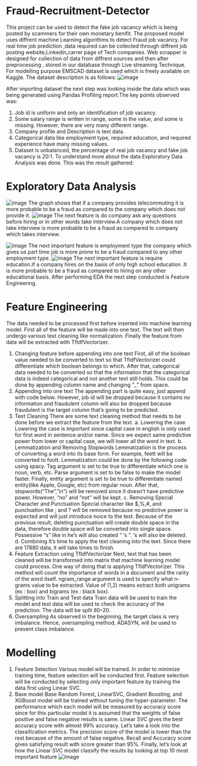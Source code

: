 # Fraud-Recruitment-Detector

This project can be used to detect the fake job vacancy which is being posted by scammers for their own monetary benifit. The proposed model uses diffrent machine Learning algorithms to detect Fraud job vacancy.
For real time job prediction ,data required can be collected through diffrent job posting website,Linkedin,carrer page of Tech companies. Web scrapper is designed for collection of data from diffrent sources and then after preprocessing , stored in our database through Live streaming Technique.
For modelling purpose EMSCAD dataset is used which is freely available on Kaggle.
The dataset description is as follows:
![image](https://user-images.githubusercontent.com/85219308/125249368-ca6d2880-e312-11eb-9f44-089249b97ef0.png)

After importing dataset the next step was looking inside the data which was being generated using Pandas Profiling report.The key points observed was:
1. Job id is uniform and only an identification of job vacancy.
2. Some salary range is written in range, some in the value, and some is missing. However, there are very many different range.
3. Company profile and Description is text data.
4. Categorical data like employment type, required education, and required experience have many missing values.
5. Dataset is unbalanced, the percentage of real job vacancy and fake job vacancy is 20:1.
To understand more about the data Exploratory Data Analysis was done. This was the result gathered:
# Exploratory Data Analysis
![image](https://user-images.githubusercontent.com/85219308/125249644-0f915a80-e313-11eb-838d-fddc7ca32f44.png)
The graph shows that if a company provides telecommuting it is more probable to be a fraud as compared to the company which does not provide it.
![image](https://user-images.githubusercontent.com/85219308/125250015-6c8d1080-e313-11eb-8d30-cf902be2296c.png)
The next feature is do company ask any questions before hiring or in other words take interview.A company which does not take interview is more probable to be a fraud as compared to company which takes interview.

![image](https://user-images.githubusercontent.com/85219308/125250261-a78f4400-e313-11eb-9e58-d111ba0a63f4.png)
The next important feature is employment type the company which gives us part time job is more prone to be a fraud compared to any other employment type.
![image](https://user-images.githubusercontent.com/85219308/125250353-c2fa4f00-e313-11eb-8949-cf7c47206e18.png)
The next important feature is require education.if a company hires on the basis of only high school education .It is more probable to be a fraud as compared to hiring on any other educational basis.
After performing EDA the next step conducted is Feature Engineering.
# Feature Engineering
The data needed to be processed first before inserted into machine learning model. First all of the feature will be made into one text. The text will then undergo various text cleaning like normalization. Finally the feature from data will be extracted with TfIdfVectorizer.
1. Changing feature before appending into one text
First, all of the boolean value needed to be converted to text so that TfIdfVectorizer could differentiate which boolean belongs to which. After that, categorical data needed to be converted so that the information that the categorical data is indeed categorical and not another text still holds. This could be done by appending column name and changing “_” from space.
2. Appending into one text
The appending part is quite easy, just append with code below. However, job id will be dropped because it contains no information and fraudulent column will also be dropped because fraudulent is the target column that’s going to be predicted.
3. Text Cleaning
There are some text cleaning method that needs to be done before we extract the feature from the text.
a. Lowering the case
Lowering the case is important since capital case in english is only used for first word in sentence and/or name. Since we expect same predictive power from lower or capital case, we will lower all the word in text.
b. Lemmatization and Removing Stopwords
Lemmatization is the process of converting a word into its base form. For example, feett will be converted to foott. Lemmatization could be done by the following code using spacy. Tag argument is set to be true to differentiate which one is noun, verb, etc. Parse argument is set to be false to make the model faster. Finally, entity argument is set to be true to differentiate named entity(like Apple, Google, etc) from regular noun. After that, stopwords(“The”,”in”) will be removed since it doesn’t have predictive power. However, “no” and “not” will be kept.
c. Removing Special Character and Punctuation
Special character like $,%,#, and punctuation like ; and ? will be removed because no predictive power is expected and will just introduce noice to the text. Because of the previous result, deleting punctuation will create double space in the data, therefore double space will be converted into single space. Possessive “s” like in he’s will also created “ ‘s ”. ‘s will also be deleted.
d. Combining
It’s time to apply the text cleaning into the text. Since there are 17880 data, it will take times to finish.
4. Feature Extraction using TfIdfVectorizer
Next, text that has been cleaned will be transformed into matrix that machine learning model could process. One way of doing that is applying TfIdfVectorizer. This method will count the importance of words in a document and the rarity of the word itself. ngram_range argument is used to specify what n-grams value to be extracted. Value of (1,2) means extract both unigrams (ex : box) and bigrams (ex : black box).
5. Splitting into Train and Test data
Train data will be used to train the model and test data will be used to check the accuracy of the prediction. The data will be split 80–20.
6. Oversampling
As observed in the beginning, the target class is very imbalance. Hence, oversampling method, ADASYN, will be used to prevent class imbalance.
# Modelling
1. Feature Selection
Various model will be trained. In order to minimize training time, feature selection will be conducted first. Feature selection will be conducted by selecting only important feature by training the data first using Linear SVC.
2. Base model
Base Random Forest, LinearSVC, Gradient Boosting, and XGBoost model will be trained without tuning the hyper-parameter. The performance which each model will be measured by accuracy score since for this particular model it is assumed that the weights of false positive and false negative results is same.
Linear SVC gives the best accuracy score with almost 99% accuracy. Let’s take a look into the classification metrics.
The precision score of the model is lower than the rest because of the amount of false negative. Recall and Accuracy score gives satisfying result with score greater than 95%. Finally, let’s look at how the Linear SVC model classify the results by looking at top 10 most important feature
![image](https://user-images.githubusercontent.com/85219308/125252113-a19a6280-e315-11eb-8ded-2836e422bbde.png)

